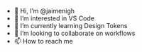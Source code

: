 - 👋 Hi, I’m @jaimenigh
- 👀 I’m interested in VS Code
- 🌱 I’m currently learning Design Tokens
- 💞️ I’m looking to collaborate on workflows
- 📫 How to reach me

<!---
jaimenigh/jaimenigh is a ✨ special ✨ repository because its `README.md` (this file) appears on your GitHub profile.
You can click the Preview link to take a look at your changes.
--->
